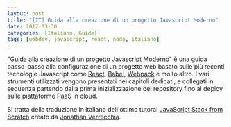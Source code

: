```yaml
---
layout: post
title: "[IT] Guida alla creazione di un progetto Javascript Moderno"
date: 2017-03-30
categories: [Italiano, Guide]
tags: [webdev, javascript, react, node, italiano]
---
```

"[Guida alla creazione di un progetto Javascript Moderno](https://github.com/fbertone/guida-javascript-moderno)" è una guida passo-passo alla configurazione di un progetto web basato sulle più recenti tecnologie Javascript come [React](https://facebook.github.io/react/), [Babel](https://babeljs.io/), [Webpack](https://webpack.github.io/) e molto altro. I vari strumenti utilizzati vengono presentati nei capitoli dedicati, e collegati in sequenza partendo dalla prima inizializzazione del repository fino al deploy sulle piattaforme [PaaS](https://it.wikipedia.org/wiki/Platform_as_a_service) in cloud.

Si tratta della traduzione in italiano dell'ottimo tutoral [JavaScript Stack from Scratch](https://github.com/verekia/js-stack-from-scratch) creato da [Jonathan Verrecchia](http://verekia.com/).
